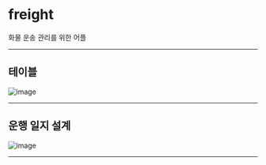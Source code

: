 # freight
화물 운송 관리를 위한 어플

---
## 테이블

![image](https://github.com/jaemanc/freight/assets/104718153/a3f0ca17-fafb-407f-987d-b6ec2ea04179)

---

## 운행 일지 설계

![image](https://github.com/jaemanc/freight/assets/104718153/4068f7fa-1b32-49ca-a9d5-0ab1bb1d1a0b)


---



